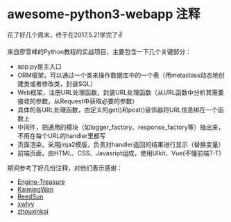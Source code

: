 # awesome-python3-webapp 注释

花了好几个周末，终于在2017.5.21学完了✌️

来自廖雪峰的Python教程的实战项目，主要包含一下几个关键部分：
* app.py是主入口
* ORM框架，可以通过一个类来操作数据库中的一个表（用metaclass动态地创建类或者修改类，封装SQL）
* Web框架，注册URL处理函数，封装URL处理函数（从URL函数中分析其需要接收的参数，从Request中获取必要的参数）
* 具体的各URL处理函数，由定义的get()和post()装饰器将URL信息绑在一个函数上
* 中间件，把通用的模块（如logger_factory、response_factory等）抽出来，不用在每个URL的handler里都写
* 页面渲染，采用jinja2模版，负责对handler返回的结果进行显示（替换变量）
* 前端页面，由HTML、CSS、Javasript组成，使用UIkit、Vue(不懂前端T-T)

期间参考了好几份注释，对他们表示感谢：
* [Engine-Treasure](https://github.com/Engine-Treasure/awesome-python3-webapp)
* [KaimingWan](https://github.com/KaimingWan/PureBlog)
* [ReedSun](https://github.com/ReedSun/Preeminent)
* [xwlyy](https://github.com/xwlyy/awesome-python3-webapp)
* [zhouxinkai](https://github.com/zhouxinkai/awesome-python3-webapp)
